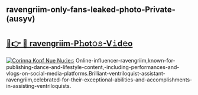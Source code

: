 ## ravengriim-only-fans​-leaked-photo​-Private-(ausyv)


# <h2><a href="https://mediaupload.pro?title=ravengriim&ref=git">🔗👉 🔴 ravengriim-P𝚑ot𝚘𝚜-V𝚒d𝚎o</a></h2>

[![Corinna Kopf Nue Nu𝚍e𝚜](https://i.imgur.com/0qMVB7G.gif)](https://mediaupload.pro?title=ravengriim&ref=git)
Online-influencer-ravengriim,known-for-publishing-dance-and-lifestyle-content,-including-performances-and-vlogs-on-social-media-platforms.Brilliant-ventriloquist-assistant-ravengriim,celebrated-for-their-exceptional-abilities-and-accomplishments-in-assisting-ventriloquists.  